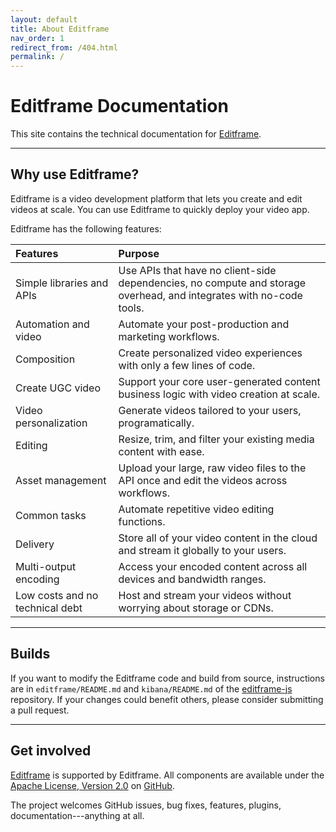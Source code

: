 ```yaml
---
layout: default
title: About Editframe
nav_order: 1
redirect_from: /404.html
permalink: /
---
```


# Editframe Documentation

This site contains the technical documentation for [Editframe](https://github.com/editframe/editframe-js).

---

## Why use Editframe?

Editframe is a video development platform that lets you create and edit videos at scale. 
You can use Editframe to quickly deploy your video app.

Editframe has the following features:

Features | Purpose
:--- | :---
Simple libraries and APIs | Use APIs that have no client-side dependencies, no compute and storage overhead, and integrates with no-code tools.
Automation and video | Automate your post-production and marketing workflows.
Composition | Create personalized video experiences with only a few lines of code.
Create UGC video | Support your core user-generated content business logic with video creation at scale.
Video personalization | Generate videos tailored to your users, programatically.
Editing | Resize, trim, and filter your existing media content with ease.
Asset management | Upload your large, raw video files to the API once and edit the videos across workflows.
Common tasks | Automate repetitive video editing functions.
Delivery | Store all of your video content in the cloud and stream it globally to your users.
Multi-output encoding | Access your encoded content across all devices and bandwidth ranges.
Low costs and no technical debt | Host and stream your videos without worrying about storage or CDNs. 

---

## Builds

If you want to modify the Editframe code and build from source, instructions are in `editframe/README.md` and `kibana/README.md` of the [editframe-js](https://github.com/editframe/editframe-js) repository. If your changes could benefit others, please consider submitting a pull request.


---

## Get involved

[Editframe](https://github.com/editframe) is supported by Editframe. All components are available under the [Apache License, Version 2.0](https://www.apache.org/licenses/LICENSE-2.0.html) on [GitHub](https://github.com/editframe).

The project welcomes GitHub issues, bug fixes, features, plugins, documentation---anything at all. 
